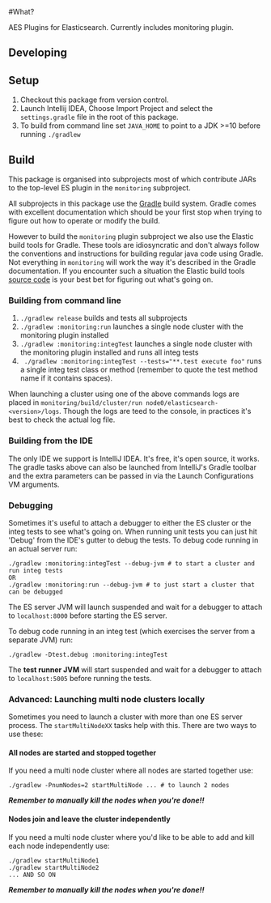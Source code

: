 #What?

AES Plugins for Elasticsearch. Currently includes monitoring plugin. 

Developing
--

## Setup

1. Checkout this package from version control. 
1. Launch Intellij IDEA, Choose Import Project and select the `settings.gradle` file in the root of this package. 
1. To build from command line set `JAVA_HOME` to point to a JDK >=10 before running `./gradlew`

## Build

This package is organised into subprojects most of which contribute JARs to the top-level ES plugin in the `monitoring` subproject. 

All subprojects in this package use the [Gradle](https://docs.gradle.org/4.10.2/userguide/userguide.html) build system. Gradle comes with excellent documentation which should be your first stop when trying to figure out how to operate or modify the build. 

However to build the `monitoring` plugin subproject we also use the Elastic build tools for Gradle.  These tools are idiosyncratic and don't always follow the conventions and instructions for building regular java code using Gradle. Not everything in `monitoring` will work the way it's described in the Gradle documentation. If you encounter such a situation the Elastic build tools [source code](https://code.amazon.com/packages/ElasticSearch/trees/heads/aes-6.2/--/elasticsearch/src/buildSrc/src/main/groovy/org/elasticsearch/gradle) is your best bet for figuring out what's going on. 
 
### Building from command line

1. `./gradlew release` builds and tests all subprojects
1. `./gradlew :monitoring:run` launches a single node cluster with the monitoring plugin installed
1. `./gradlew :monitoring:integTest` launches a single node cluster with the monitoring plugin installed and runs all integ tests
1. ` ./gradlew :monitoring:integTest --tests="**.test execute foo"` runs a single integ test class or method
 (remember to quote the test method name if it contains spaces).

When launching a cluster using one of the above commands logs are placed in `monitoring/build/cluster/run node0/elasticsearch-<version>/logs`. Though the logs are teed to the console, in practices it's best to check the actual log file.
 
### Building from the IDE
The only IDE we support is IntelliJ IDEA.  It's free, it's open source, it works. The gradle tasks above can also be launched from IntelliJ's Gradle toolbar and the extra parameters can be passed in via the Launch Configurations VM arguments. 

### Debugging

Sometimes it's useful to attach a debugger to either the ES cluster or the integ tests to see what's going on. When running unit tests you can just hit 'Debug' from the IDE's gutter to debug the tests.  To debug code running in an actual server run:

```
./gradlew :monitoring:integTest --debug-jvm # to start a cluster and run integ tests
OR
./gradlew :monitoring:run --debug-jvm # to just start a cluster that can be debugged
```

The ES server JVM will launch suspended and wait for a debugger to attach to `localhost:8000` before starting the ES server.

To debug code running in an integ test (which exercises the server from a separate JVM) run:

```
./gradlew -Dtest.debug :monitoring:integTest 
```

The **test runner JVM** will start suspended and wait for a debugger to attach to `localhost:5005` before running the tests.

### Advanced: Launching multi node clusters locally

Sometimes you need to launch a cluster with more than one ES server process. The `startMultiNodeXX` tasks help with this. There are two ways to use these:

#### All nodes are started and stopped together

If you need a multi node cluster where all nodes are started together use: 

```
./gradlew -PnumNodes=2 startMultiNode ... # to launch 2 nodes

```

***Remember to manually kill the nodes when you're done!!***

#### Nodes join and leave the cluster independently

If you need a multi node cluster where you'd like to be able to add and kill each node independently use:

```
./gradlew startMultiNode1 
./gradlew startMultiNode2
... AND SO ON
```
***Remember to manually kill the nodes when you're done!!***
